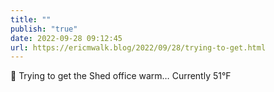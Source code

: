 ```yaml
---
title: ""
publish: "true"
date: 2022-09-28 09:12:45
url: https://ericmwalk.blog/2022/09/28/trying-to-get.html
---
```

<div xmlns="http://www.w3.org/1999/xhtml">
<p>🥶 Trying to get the Shed office warm…  Currently 51°F</p>
</div>